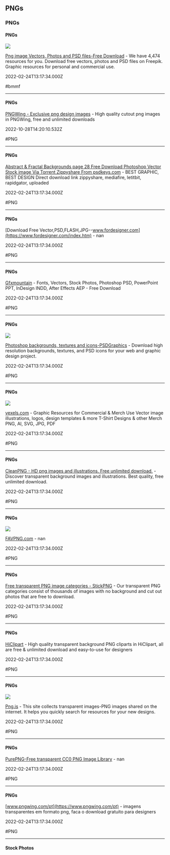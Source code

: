 ## PNGs
### PNGs

#### PNGs

![](https://img.freepik.com/free-photo/bohemian-man-focusing-with-his-fingers_1368-3545.jpg)

[Png image Vectors, Photos and PSD files-Free Download](https://www.freepik.com/search?dates=any&format=search&page=1&query=png+image&selection=1&sort=popular) - We have 4,474 resources for you. Download free vectors, photos and PSD files on Freepik. Graphic resources for personal and commercial use.

2022-02-24T13:17:34.000Z

#bmmf

---

#### PNGs

[PNGWing - Exclusive png design images](https://www.pngwing.com) - High quality cutout png images in PNGWing, free and unlimited downloads

2022-10-28T14:20:10.532Z

#PNG

---

#### PNGs

[Abstract & Fractal Backgrounds page 28 Free Download Photoshop Vector Stock image Via Torrent Zippyshare From psdkeys.com](https://psdkeys.com/stock-images/abstract-fractal-backgrounds/page/28) - BEST GRAPHIC, BEST DESIGN Direct download link zippyshare, mediafire, letitbit, rapidgator, uploaded

2022-02-24T13:17:34.000Z

#PNG

---

#### PNGs

[Download Free Vector,PSD,FLASH,JPG--www.fordesigner.com](https://www.fordesigner.com/index.htm) - nan

2022-02-24T13:17:34.000Z

#PNG

---

#### PNGs

[Gfxmountain](https://gfxmountain.com) - Fonts, Vectors, Stock Photos, Photoshop PSD, PowerPoint PPT, InDesign INDD, After Effects AEP - Free Download

2022-02-24T13:17:34.000Z

#PNG

---

#### PNGs

![](https://www.psdgraphics.com/wp-content/uploads/2022/05/psdgraphics-logo.png)

[Photoshop backgrounds, textures and icons-PSDGraphics](https://www.psdgraphics.com) - Download high resolution backgrounds, textures, and PSD icons for your web and graphic design project.

2022-02-24T13:17:34.000Z

#PNG

---

#### PNGs

![](https://cdn.vexels.com/img/Open-Graph-Home-Vexels.jpg)

[vexels.com](https://www.vexels.com) - Graphic Resources for Commercial & Merch Use  Vector image illustrations, logos, design templates & more  T-Shirt Designs & other Merch   PNG, AI, SVG, JPG, PDF

2022-02-24T13:17:34.000Z

#PNG

---

#### PNGs

[CleanPNG - HD png images and illustrations. Free unlimited download.](https://www.cleanpng.com) - Discover  transparent  background  images  and  illustrations.  Best  quality,  free  unlimited  download.

2022-02-24T13:17:34.000Z

#PNG

---

#### PNGs

![](https://favpng.com/img/favpng/icons/ms-icon-310x310.png)

[FAVPNG.com](https://www.favpng.com) - nan

2022-02-24T13:17:34.000Z

#PNG

---

#### PNGs

[Free transparent PNG image categories - StickPNG](https://www.stickpng.com/cat) - Our transparent PNG categories consist of thousands of images with no background and cut out photos that are free to download.

2022-02-24T13:17:34.000Z

#PNG

---

#### PNGs

[HiClipart](https://www.hiclipart.com) - High quality transparent background PNG cliparts in HiClipart, all are free & unlimited download and easy-to-use for designers

2022-02-24T13:17:34.000Z

#PNG

---

#### PNGs

![](https://nohat.cc/assets/img/thumbnail.png)

[Png.is](https://png.is) - This site collects transparent images-PNG images shared on the internet. It helps you quickly search for resources for your new designs.

2022-02-24T13:17:34.000Z

#PNG

---

#### PNGs

[PurePNG-Free transparent CC0 PNG Image Library](https://purepng.com) - nan

2022-02-24T13:17:34.000Z

#PNG

---

#### PNGs

[www.pngwing.com/pt](https://www.pngwing.com/pt) - imagens transparentes em formato png, faca o download gratuito para designers

2022-02-24T13:17:34.000Z

#PNG

---

#### Stock Photos
